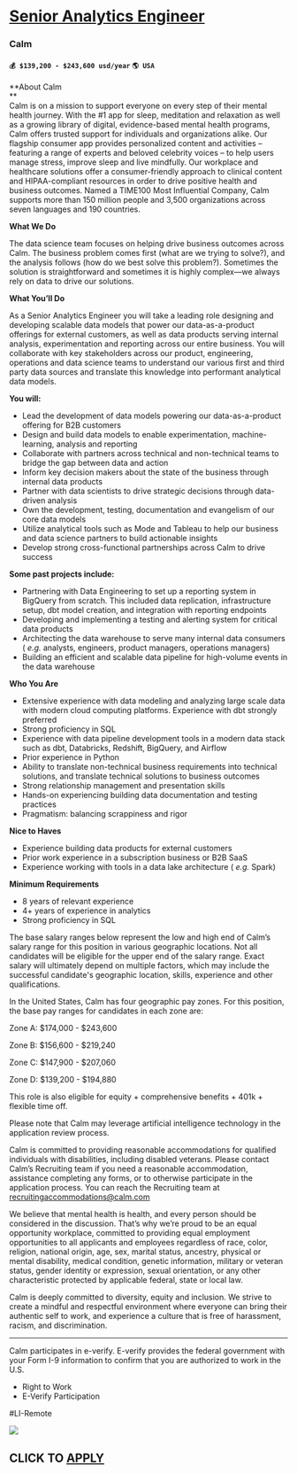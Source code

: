 # [Senior Analytics Engineer](https://www.remotewlb.com/apply/senior-analytics-engineer-89021)  
### Calm  
#### `💰 $139,200 - $243,600 usd/year` `🌎 USA`  

**About Calm  
**  
Calm is on a mission to support everyone on every step of their mental health journey. With the #1 app for sleep, meditation and relaxation as well as a growing library of digital, evidence-based mental health programs, Calm offers trusted support for individuals and organizations alike. Our flagship consumer app provides personalized content and activities – featuring a range of experts and beloved celebrity voices – to help users manage stress, improve sleep and live mindfully. Our workplace and healthcare solutions offer a consumer-friendly approach to clinical content and HIPAA-compliant resources in order to drive positive health and business outcomes. Named a TIME100 Most Influential Company, Calm supports more than 150 million people and 3,500 organizations across seven languages and 190 countries.

**What We Do**

The data science team focuses on helping drive business outcomes across Calm. The business problem comes first (what are we trying to solve?), and the analysis follows (how do we best solve this problem?). Sometimes the solution is straightforward and sometimes it is highly complex—we always rely on data to drive our solutions.

**What You’ll Do**

As a Senior Analytics Engineer you will take a leading role designing and developing scalable data models that power our data-as-a-product offerings for external customers, as well as data products serving internal analysis, experimentation and reporting across our entire business. You will collaborate with key stakeholders across our product, engineering, operations and data science teams to understand our various first and third party data sources and translate this knowledge into performant analytical data models.

**You will:**

  * Lead the development of data models powering our data-as-a-product offering for B2B customers
  * Design and build data models to enable experimentation, machine-learning, analysis and reporting
  * Collaborate with partners across technical and non-technical teams to bridge the gap between data and action 
  * Inform key decision makers about the state of the business through internal data products
  * Partner with data scientists to drive strategic decisions through data-driven analysis
  * Own the development, testing, documentation and evangelism of our core data models
  * Utilize analytical tools such as Mode and Tableau to help our business and data science partners to build actionable insights
  * Develop strong cross-functional partnerships across Calm to drive success

**Some past projects include:**

  * Partnering with Data Engineering to set up a reporting system in BigQuery from scratch. This included data replication, infrastructure setup, dbt model creation, and integration with reporting endpoints
  * Developing and implementing a testing and alerting system for critical data products
  * Architecting the data warehouse to serve many internal data consumers ( _e.g._ analysts, engineers, product managers, operations managers)
  * Building an efficient and scalable data pipeline for high-volume events in the data warehouse

**Who You Are**

  * Extensive experience with data modeling and analyzing large scale data with modern cloud computing platforms. Experience with dbt strongly preferred
  * Strong proficiency in SQL
  * Experience with data pipeline development tools in a modern data stack such as dbt, Databricks, Redshift, BigQuery, and Airflow
  * Prior experience in Python
  * Ability to translate non-technical business requirements into technical solutions, and translate technical solutions to business outcomes
  * Strong relationship management and presentation skills
  * Hands-on experiencing building data documentation and testing practices
  * Pragmatism: balancing scrappiness and rigor

**Nice to Haves**

  * Experience building data products for external customers
  * Prior work experience in a subscription business or B2B SaaS
  * Experience working with tools in a data lake architecture ( _e.g._ Spark)

**Minimum Requirements**

  * 8 years of relevant experience
  * 4+ years of experience in analytics
  * Strong proficiency in SQL

The base salary ranges below represent the low and high end of Calm’s salary range for this position in various geographic locations. Not all candidates will be eligible for the upper end of the salary range. Exact salary will ultimately depend on multiple factors, which may include the successful candidate's geographic location, skills, experience and other qualifications.

In the United States, Calm has four geographic pay zones. For this position, the base pay ranges for candidates in each zone are:

Zone A: $174,000 - $243,600

Zone B: $156,600 - $219,240

Zone C: $147,900 - $207,060

Zone D: $139,200 - $194,880

This role is also eligible for equity + comprehensive benefits + 401k + flexible time off.

Please note that Calm may leverage artificial intelligence technology in the application review process.

Calm is committed to providing reasonable accommodations for qualified individuals with disabilities, including disabled veterans. Please contact Calm’s Recruiting team if you need a reasonable accommodation, assistance completing any forms, or to otherwise participate in the application process. You can reach the Recruiting team at recruitingaccommodations@calm.com

We believe that mental health is health, and every person should be considered in the discussion. That’s why we’re proud to be an equal opportunity workplace, committed to providing equal employment opportunities to all applicants and employees regardless of race, color, religion, national origin, age, sex, marital status, ancestry, physical or mental disability, medical condition, genetic information, military or veteran status, gender identity or expression, sexual orientation, or any other characteristic protected by applicable federal, state or local law.

Calm is deeply committed to diversity, equity and inclusion. We strive to create a mindful and respectful environment where everyone can bring their authentic self to work, and experience a culture that is free of harassment, racism, and discrimination.

* * *

Calm participates in e-verify. E-verify provides the federal government with your Form I-9 information to confirm that you are authorized to work in the U.S.

  * Right to Work
  * E-Verify Participation

#LI-Remote

![](https://remotive.com/job/track/1905081/blank.gif?source=public_api)  
## CLICK TO [APPLY](https://www.remotewlb.com/apply/senior-analytics-engineer-89021)

